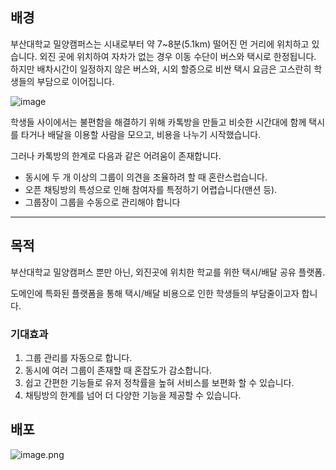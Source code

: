 ## 배경

부산대학교 밀양캠퍼스는 시내로부터 약 7~8분(5.1km) 떨어진 먼 거리에 위치하고 있습니다. 외진 곳에 위치하여 자차가 없는 경우 이동 수단이 버스와 택시로 한정됩니다. 하지만 배차시간이 일정하지 않은 버스와, 시외 할증으로 비싼 택시 요금은 고스란히 학생들의 부담으로 이어집니다.

![image](https://github.com/user-attachments/assets/0c0defcc-7963-4081-9e5d-fec4dc01ba26)


학생들 사이에서는 불편함을 해결하기 위해 카톡방을 만들고 비슷한 시간대에 함께 택시를 타거나 배달을 이용할 사람을 모으고, 비용을 나누기 시작했습니다.

그러나 카톡방의 한계로 다음과 같은 어려움이 존재합니다.

- 동시에 두 개 이상의 그룹이 의견을 조율하려 할 때 혼란스럽습니다.
- 오픈 채팅방의 특성으로 인해 참여자를 특정하기 어렵습니다(맨션 등).
- 그룹장이 그룹을 수동으로 관리해야 합니다

---

## 목적

부산대학교 밀양캠퍼스 뿐만 아닌, 외진곳에 위치한 학교를 위한 택시/배달 공유 플랫폼.

도메인에 특화된 플랫폼을 통해 택시/배달 비용으로 인한 학생들의 부담줄이고자 합니다.

### 기대효과

1. 그룹 관리를 자동으로 합니다.
2. 동시에 여러 그룹이 존재할 때 혼잡도가 감소합니다.
3. 쉽고 간편한 기능들로 유저 정착률을 높혀 서비스를 보편화 할 수 있습니다.
4. 채팅방의 한계를 넘어 더 다양한 기능을 제공할 수 있습니다.

## 배포

![image.png](https://prod-files-secure.s3.us-west-2.amazonaws.com/dccab38b-7dd4-40eb-bf50-97dac229189b/580c0b73-0a33-47a0-8384-b44a32972e3c/image.png)
